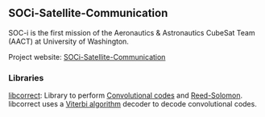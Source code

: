 ## SOCi-Satellite-Communication ##
SOC-i is the first mission of the Aeronautics &amp; Astronautics CubeSat Team (AACT) at University of Washington. 

Project website: ​[SOCi-Satellite-Communication](https://github.com/efreneau/SOCi-Satellite-Communication)

### Libraries ###

[libcorrect](https://github.com/quiet/libcorrect): Library to perform [Convolutional codes](https://en.wikipedia.org/wiki/Convolutional_code) and [Reed-Solomon](https://en.wikipedia.org/wiki/Reed%E2%80%93Solomon_error_correction). 
libcorrect uses a [Viterbi algorithm](https://en.wikipedia.org/wiki/Viterbi_algorithm) decoder to decode convolutional codes.

